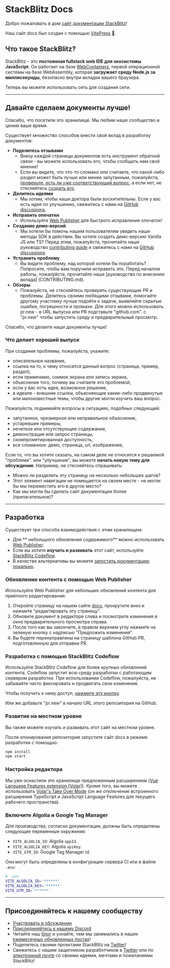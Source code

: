 # StackBlitz Docs

Добро пожаловать в дом [сайт документации StackBlitz](https://developer.stackblitz.com)!

Наш сайт docs был создан с помощью [VitePress](https://vitepress.vuejs.org/) 💙.

## Что такое StackBlitz?
StackBlitz - это **постоянная fullstack web IDE для экосистемы JavaScript**. Он работает на базе [WebContainers](https://blog.stackblitz.com/posts/introducing-webcontainers/), первой операционной системы на базе WebAssembly, которая **загружает среду Node.js за миллисекунды**, безопасно внутри вкладки вашего браузера.

Теперь вы можете использовать сеть для создания сети.

---

## Давайте сделаем документы лучше!

Спасибо, что посетили это хранилище. Мы любим наше сообщество и ценим ваше время.

Существует множество способов внести свой вклад в разработку документов:
- **Поделитесь отзывами**
  - Внизу каждой страницы документов есть инструмент обратной связи - вы можете использовать его, чтобы сообщить нам своё мнение!
  - Если вы видите, что что-то сломано или считаете, что какой-либо раздел может быть лучше или менее запутанным, пожалуйста, [проверьте, есть ли уже соответствующий вопрос](https://github.com/stackblitz/docs/issues), а если нет, не стесняйтесь [создать его](https://github.com/stackblitz/docs/issues/new).
- **Делитесь идеями**
  - Мы хотим, чтобы наши доктора были восхитительны. Если у вас есть идея по улучшению, свяжитесь с нами на [GitHub discussions](https://github.com/stackblitz/docs/discussions).
- **Исправить опечатки**
  - Используйте [Web Publisher](#content-updates-with-web-publisher) для быстрого исправления опечаток!
- **Создание демо-версий**
  - Мы хотели бы помочь нашим пользователям увидеть наши методы SDK в действии. Вы хотите создать демо-версию Vanilla JS или TS? Перед этим, пожалуйста, прочитайте наше руководство [contributing guide](CONTRIBUTING.md) и свяжитесь с нами на [GitHub discussions](https://github.com/stackblitz/docs/discussions).
- **Устранить проблему**
  - Вы видите проблему, над которой хотели бы поработать? Попросите, чтобы вам поручили исправить это. Перед началом работы, пожалуйста, прочитайте наше [руководство по внесению вклада] (CONTRIBUTING.md).
- **Обзоры**
  - Пожалуйста, не стесняйтесь проверять существующие PR и проблемы. Делитесь своими любящими отзывами, помогайте другому участнику лучше подойти к задаче, выявляйте скрытые ошибки, погрешности и промахи. Для этого можно использовать pr.new - в URL выпуска или PR подставьте "github.com". с "pr.new" чтобы запустить среду и предварительный просмотр.

Спасибо, что делаете наши документы лучше!

### Что делает хороший выпуск

При создании проблемы, пожалуйста, укажите:
- описательное название,
- ссылка на то, к чему относится данный вопрос (страница, пример, раздел),
- если применимо, снимок экрана или запись экрана,
- объяснение того, почему вы считаете это проблемой,
- если у вас есть идея, возможное решение,
- в идеале - внешние ссылки, объясняющие какие-либо продвинутые или малоизвестные темы, чтобы другие могли изучить ваш вопрос.

Пожалуйста, поднимайте вопросы в ситуациях, подобных следующей:
- запутанное, чрезмерное или неправильное объяснение,
- устаревшие примеры,
- нечеткое или отсутствующее содержание,
- демонстрация или запрос страницы,
- скомпрометированная доступность,
- все сломанное: демо, страница, url, изображение,

Если то, что вы хотите сказать, на самом деле не относится к решаемой "проблеме". или "улучшение", вы можете **начать новую тему для обсуждения**. Например, не стесняйтесь спрашивать:
- Можно ли разделить эту страницу на несколько небольших шагов?
- Этот элемент навигации не помещается на своем месте - не могли бы мы переместить его в другое место?
- Как мы могли бы сделать сайт документации более (прилагательное)?


---

## Разработка

Существует три способа взаимодействия с этим хранилищем:
- Для ** небольшого обновления содержимого** можно использовать [Web Publisher](#content-updates-with-web-publisher). 
- Если вы хотите **изучать и развивать** этот сайт, используйте [StackBlitz Codeflow](#developing-with-stackblitz-codeflow). 
- В качестве альтернативы вы можете [запустить документацию локально](#developing-locally).

### Обновление контента с помощью Web Publisher

Используйте Web Publisher для небольших обновлений контента для приятного редактирования:

1. Откройте страницу на нашем сайте [docs](developer.stackblitz.com), прокрутите вниз и нажмите "редактировать эту страницу".
2. Обновите документ в редакторе слева и посмотрите изменения в окне предварительного просмотра справа.
3. После того как вы закончите, в правом верхнем углу нажмите на зеленую кнопку с надписью "Предложить изменения".
4. Вы будете перенаправлены на страницу шаблона GitHub PR, подготовленную для отправки PR.


### Разработка с помощью StackBlitz Codeflow
Используйте StackBlitz Codeflow для более крупных обновлений контента. Codeflow запустит всю среду разработки с работающим сервером разработки. При использовании Codeflow, пожалуйста, не забывайте часто фиксировать и продвигать свои изменения.

Чтобы получить к нему доступ, [нажмите эту кнопку](https://stackblitz.com/~/github.com/stackblitz/docs).

Или же добавьте "pr.new" в начало URL этого репозитория на GitHub.

### Развитие на местном уровне
Вы также можете изучать и развивать этот сайт на местном уровне.

После клонирования репозитория запустите сайт docs в режиме разработки с помощью:

```sh
npm install
npm start
```

### Настройка редактора

Мы уже оснастили это хранилище предложенным расширением ([Vue Language Features extension (Volar)](https://marketplace.visualstudio.com/items?itemName=Vue.volar)). Кроме того, вы можете использовать [Volar's Take Over Mode](https://github.com/johnsoncodehk/volar/discussions/471) (он же отключение встроенного расширения TypeScript и JavaScript Language Features для текущего рабочего пространства).

### Включите Algolia и Google Tag Manager

Для производства, согласно документации, должны быть определены следующие переменные окружения:

- `VITE_ALGOLIA_ID`: Algolia `appId`.
- `VITE_ALGOLIA_KEY`: Algolia `apiKey`.
- `VITE_GTM_ID`: Google Tag Manager id.

Они могут быть определены в конфигурации сервера CI или в файле `.env`:

```sh
# .env
VITE_ALGOLIA_ID='******'
VITE_ALGOLIA_KEY='******'
VITE_GTM_ID='******'
```

---

## Присоединяйтесь к нашему сообществу

- [Участвовать в обсуждении](https://github.com/stackblitz/docs/discussions)
- [Присоединяйтесь к нашему Discord](https://discord.gg/EQ7uJQxC)
- Читайте наш [блог](https://blog.stackblitz.com/) и узнайте, чем мы занимались в наших [ежемесячных обновленных постах](https://blog.stackblitz.com/categories/monthly-updates/)!
- Поделитесь своими проектами StackBlitz на [Twitter](https://twitter.com/stackblitz)!
- Свяжитесь с нашим защитником разработчиков в [Twitter](https://twitter.com/sylwiavargas) или по [электронной почте](mailto:devrel@stackblitz.com) со своими идеями, мечтами и пожеланиями StackBlitz!

